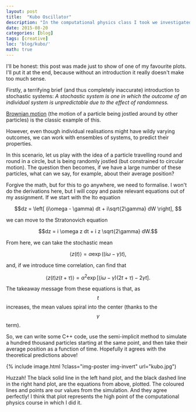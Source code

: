 ```yaml
---
layout: post
title:  "Kubo Oscillator"
description: "In the computational physics class I took we investigated the Kubo Oscillator. Some of the plots are nice."
date: 2015-08-20
categories: [blog]
tags: [creative]
loc: 'blog/kubo/'
math: true
---
```


I'll be honest: this post was made just to show of one of my favourite plots.
  I'll put it at the end, because without an introduction it really doesn't make too much sense.

Firstly, a terrifying brief (and thus completely inaccurate) introduction to stochastic systems:
*A stochastic system is one in which the outcome of an individual system is unpredictable due to the effect of randomness.*

[Brownian motion](https://en.wikipedia.org/wiki/Brownian_motion) (the motion of a particle being jostled around by other particles) is the classic example of this.

However, even though individual realisations might have wildy varying outcomes, we can work with ensembles of systems, to predict their properties.

In this scenario, let us play with the idea of a particle travelling round and round in a circle,
    but is being randomly jostled (but constrained to circular motion). The question then becomes, if we have a large number of these particles,
what can we say, for example, about their average position?

Forgive the math, but for this to go anywhere, we need to formalise. I won't do the derivations here, but I will copy and paste relevant equations
out of my assignment. If we start with the Ito equation

$$dz = \left[ (i\omega - \gamma) dt + i\sqrt{2\gamma} dW \right], $$

we can move to the Stratonovich equation

$$dz = i \omega z dt + i z \sqrt{2\gamma} dW.$$

From here, we can take the stochastic mean

$$\langle{z(t)}\rangle = \alpha \exp((i\omega - \gamma) t),$$

and, if we introduce time correlation, can find that

$$\langle {z(t) z(t+\tau)} \rangle = \alpha^2 \exp\left[(i\omega - \gamma)(2t + \tau) - 2\gamma t \right].$$

The takeaway message from these equations is that, as $$t$$ increases, the mean values spiral into the center (thanks to the $$\gamma$$ term).

So, we can write some C++ code, use the semi-implicit method to simulate a hundred thousand particles starting at the same point,
and then take their average position as a function of time. Hopefully it agrees with the theoretical predictions above!

{% include image.html ?class="img-poster img-invert"  url="kubo.jpg")

Huzzah! The black solid line in the left hand plot, and the black dashed line in the right hand plot, are the equations from above, plotted.
The coloured lines and points are our values from the simulation. And they agree perfectly! I think that plot represents the high point of
the computational physics course in which I did it.
